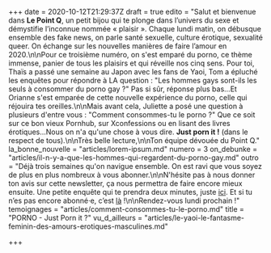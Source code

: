+++
date = 2020-10-12T21:29:37Z
draft = true
edito = "Salut et bienvenue dans **Le Point Q**, un petit bijou qui te plonge dans l’univers du sexe et démystifie l’inconnue nommée « plaisir ». Chaque lundi matin, on débusque ensemble des fake news, on parle santé sexuelle, culture érotique, sexualité queer. On échange sur les nouvelles manières de faire l’amour en 2020.\n\nPour ce troisième numéro, on s'est emparé du porno, ce thème immense, panier de tous les plaisirs et qui réveille nos cinq sens. Pour toi, Thaïs a passé une semaine au Japon avec les fans de Yaoi, Tom a épluché les enquêtes pour répondre à LA question : \"Les hommes gays sont-ils les seuls à consommer du porno gay ?\" Pas si sûr, réponse plus bas...Et Orianne s'est emparée de cette nouvelle expérience du porno, celle qui réjouira tes oreilles.\n\nMais avant cela, Juliette a posé une question à plusieurs d'entre vous : \"Comment consommes-tu le porno ?\" Que ce soit sur ce bon vieux Pornhub, sur Xconfessions ou en lisant des livres érotiques...Nous on n'a qu'une chose à vous dire. **Just porn it !** (dans le respect de tous).\n\nTrès belle lecture,\n\nTon équipe dévouée du Point Q."
la_bonne_nouvelle = "articles/lorem-ipsum.md"
numero = 3
on_debunke = "articles/il-n-y-a-que-les-hommes-qui-regardent-du-porno-gay.md"
outro = "Déjà trois semaines qu'on navigue ensemble. On est ravi que vous soyez de plus en plus nombreux à vous abonner.\n\nN'hésite pas à nous donner ton avis sur cette newsletter, ça nous permettra de faire encore mieux ensuite. Une petite enquête qui te prendra deux minutes, juste [ici](). Et si tu n’es pas encore abonné·e, c’est [là]() !\n\nRendez-vous lundi prochain !"
temoignages = "articles/comment-consommes-tu-le-porno.md"
title = "PORNO - Just Porn it ?"
vu_d_ailleurs = "articles/le-yaoi-le-fantasme-feminin-des-amours-erotiques-masculines.md"

+++
